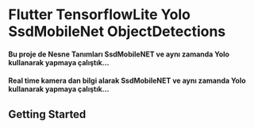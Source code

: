 # Flutter TensorflowLite Yolo SsdMobileNet ObjectDetections


#### Bu proje de Nesne Tanımları SsdMobileNET ve aynı zamanda Yolo kullanarak yapmaya çalıştık...
#### Real time kamera dan bilgi alarak SsdMobileNET ve aynı zamanda Yolo kullanarak yapmaya çalıştık...

## Getting Started

